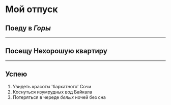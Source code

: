 # Мой отпуск

## Поеду в *Горы*

---
## Посещу **Нехорошую квартиру**

---
## Успею
1. Увидеть красоты 'бархатного' Сочи
2. Коснуться изумрудных вод Байкала
3. Потеряться в череде *белых* ночей без сна